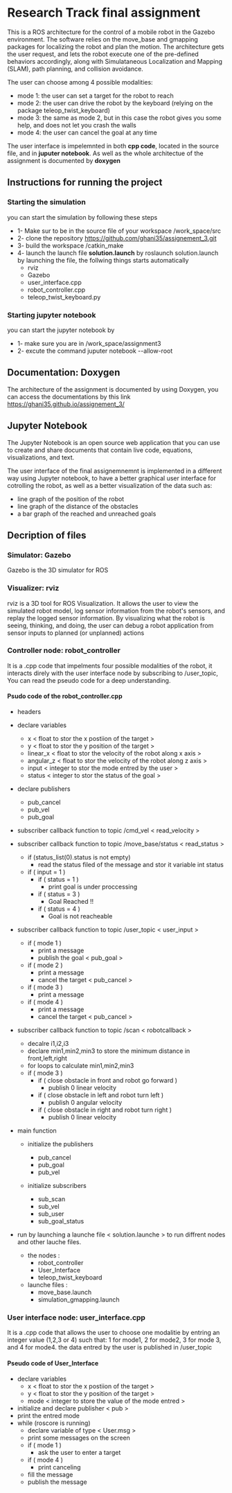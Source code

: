 # Research Track final assignment 
This is a ROS architecture for the control of a mobile robot in the Gazebo environment. The software relies on the move_base and gmapping packages for localizing the robot and plan the motion. The architecture gets the user request, and lets the robot execute one of the pre-defined behaviors accordingly, along with Simulataneous Localization and Mapping (SLAM), path planning, and collision avoidance.

The user can choose among 4 possible modalities:
* mode 1: the user can set a target for the robot to reach
* mode 2: the user can drive the robot by the keyboard (relying on the package teleop_twist_keyboard)
* mode 3: the same as mode 2, but in this case the robot gives you some help, and does not let you crash the walls 
* mode 4: the user can cancel the goal at any time 

The user interface is impelemnted in both **cpp code**, located in the source file, and in **juputer notebook**.
As well as the whole architectue of the assignment is documented by **doxygen**

## Instructions for running the project
### Starting the simulation
you can start the simulation by following these steps
* 1- Make sur to be in the source file of your workspace /work_space/src
* 2- clone the repository https://github.com/ghani35/assignement_3.git
* 3- build the workspace /catkin_make
* 4- launch the launch file **solution.launch** by roslaunch solution.launch 
     by launching the file, the follwing things starts automatically 
     * rviz
     * Gazebo
     * user_interface.cpp
     * robot_controller.cpp 
     * teleop_twist_keyboard.py 
 
 ### Starting jupyter notebook 
 you can start the jupyter notebook by 
* 1- make sure you are in /work_space/assignment3
* 2- excute the command juputer notebook --allow-root
  

## Documentation: Doxygen
The architecture of the assignment is documented by using Doxygen, you can access the documentations by this link 
https://ghani35.github.io/assignement_3/

## Jupyter Notebook 
The Jupyter Notebook is an open source web application that you can use to create and share documents that contain live code,
equations, visualizations, and text.

The user interface of the final assignemnemnt is implemented in a different way using Jupyter notebook, to have a better 
graphical user interface for cotrolling the robot, as well as a better visualization of the data such as: 
* line graph of the position of the robot
* line graph of the distance of the obstacles 
* a bar graph of the reached and unreached goals


## Decription of files
### Simulator: Gazebo
Gazebo is the 3D simulator for ROS

### Visualizer: rviz
rviz is a 3D tool for ROS Visualization. It allows the user to view the simulated robot model, log sensor information from the robot's sensors, and replay the logged sensor information. By visualizing what the robot is seeing, thinking, and doing, the user can debug a robot application from sensor inputs to planned (or unplanned) actions

### Controller node: robot_controller 
It is a .cpp code that impelments four possible modalities of the robot, it interacts direly with the user interface node by subscribing to /user_topic,
You can read the pseudo code for a deep understanding.

#### Psudo code of the robot_controller.cpp
* headers 
* declare variables 
  * x           < float to stor the x postiion of the target >
  * y           < float to stor the y position of the target > 
  * linear_x    < float to stor the velocity of the robot along x axis >
  * angular_z   < float to stor the velocity of the robot along z axis >
  * input       < integer to stor the mode entred by the user >
  * status      < integer to stor the status of the goal >
  
* declare publishers 
  * pub_cancel
  * pub_vel
  * pub_goal
 
* subscriber callback function to topic /cmd_vel < read_velocity >

* subscriber callback function to topic /move_base/status < read_status > 
  * if (status_list(0).status is not empty)
    * read the status filed of the message and stor it variable int status
  * if ( input = 1 )
    * if ( status = 1 )
      * print goal is under proccessing
    * if ( status = 3 )
      * Goal Reached !!
    * if ( status = 4 )
      * Goal is not reacheable 

* subscriber callback function to topic /user_topic < user_input >
  * if ( mode 1 ) 
    * print a message 
    * publish the goal < pub_goal >
  * if ( mode 2 )
    * print a message
    * cancel the target < pub_cancel >
  * if ( mode 3 )
    * print a message
  * if ( mode 4 )
    * print a message
    * cancel the target < pub_cancel >
    
* subscriber callback function to topic /scan < robotcallback > 
  * decalre i1,i2,i3
  * declare min1,min2,min3  to store the minimum distance in front,left,right
  * for loops to calculate min1,min2,min3
  * if ( mode 3 ) 
    * if ( close obstacle in front and robot go forward )
      * publish 0 linear velocity
    * if ( close obstacle in left and robot turn left )
      * publish 0 angular velocity
    * if ( close obstacle in right and robot turn right )
      * publish 0 linear velocity
      
* main function 

  * initialize the publishers 
    * pub_cancel
    * pub_goal
    * pub_vel
    
  * initialize subscribers 
    * sub_scan
    * sub_vel
    * sub_user
    * sub_goal_status

* run by launching a launche file < solution.launche > to run diffrent nodes and other lauche files.
  * the nodes : 
    * robot_controller
    * User_Interface
    * teleop_twist_keyboard
  * launche files : 
    * move_base.launch 
    * simulation_gmapping.launch            


### User interface node: user_interface.cpp
It is a .cpp code that allows the user to choose one modalitie by entring an integer value (1,2,3 or 4) such that: 
1 for mode1, 2 for mode2, 3 for mode 3, and 4 for mode4.
the data entred by the user is published in /user_topic 

#### Pseudo code of User_Interface

* declare variables 
  * x           < float to stor the x postiion of the target >
  * y           < float to stor the y position of the target >
  * mode        < integer to store the value of the mode entred > 
* initialize and declare publisher < pub >
* print the entred mode 
* while (roscore is running) 
  * declare variable of type < User.msg >  
  * print some messages on the screen
  * if ( mode 1 ) 
    * ask the user to enter a target 
  * if ( mode 4 )
    * print canceling
  * fill the message
  * publish the message


